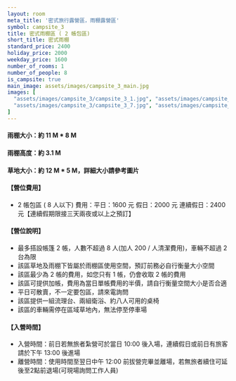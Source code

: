 ```yaml
---
layout: room
meta_title: '密式旅行露營區，雨棚露營區'
symbol: campsite_3
title: 密式雨棚區 ( 2 帳包區)
short_title: 密式雨棚
standard_price: 2400
holiday_price: 2000
weekday_price: 1600
number_of_rooms: 1
number_of_people: 8
is_campsite: true
main_image: assets/images/campsite_3_main.jpg
images: [
  "assets/images/campsite_3/campsite_3_1.jpg", "assets/images/campsite_3/campsite_3_2.jpg", "assets/images/campsite_3/campsite_3_3.jpg", "assets/images/campsite_3/campsite_3_4.jpg", "assets/images/campsite_3/campsite_3_5.jpg", "assets/images/campsite_3/campsite_3_6.jpg",
  "assets/images/campsite_3/campsite_3_7.jpg", "assets/images/campsite_3/campsite_3_8.jpg", "assets/images/campsite_3/campsite_3_9.jpg", "assets/images/map_info.jpg", "assets/images/booking_announcement.jpg"
]
---
```


#### 雨棚大小：約 11 M * 8 M
#### 雨棚高度：約 3.1 M
#### 草地大小：約 12 M * 5 M，詳細大小請參考圖片  

<h4 class="yellow">【營位費用】</h4>
<ul class="yellow">
  <li>2 帳包區 ( 8 人以下) 費用：平日：1600 元  假日：2000 元  連續假日：2400 元【連續假期限接三天兩夜或以上之預訂】</li>
</ul>

#### 【營位說明】
- 最多搭設帳篷 2 帳，人數不超過 8 人(加人 200 / 人清潔費用)，車輛不超過 2 台為限
- 該區草地及雨棚下皆屬於雨棚區使用空間，預訂前務必自行衡量大小空間 
- 該區最少為 2 帳的費用，如您只有 1 帳，仍會收取 2 帳的費用
- 該區可提供加帳，費用為當日單帳費用的半價，請自行衡量空間大小是否合適
- 平日可散賣，不一定要包區，請來電詢問
- 該區提供一組流理台、兩組衛浴、約八人可用的桌椅
- 該區的車輛需停在區域草地內，無法停至停車場

<h4 class="yellow">【入營時間】</h4>
<ul class="yellow">
  <li>入營時間：前日若無旅者紮營可於當日 10:00 後入場，連續假日或前日有旅客請於下午 13:00 後進場</li>
  <li>離營時間：使用時間至翌日中午 12:00 前拔營完畢並離場，若無旅者續住可延後至2點前退場(可現場詢問工作人員)</li>
</ul>
